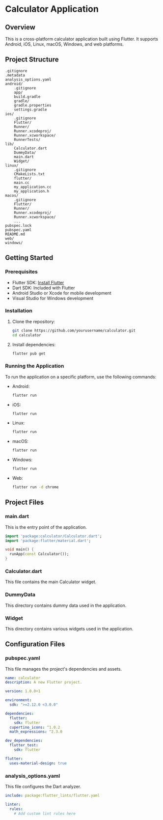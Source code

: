 
# Calculator Application

## Overview
This is a cross-platform calculator application built using Flutter. It supports Android, iOS, Linux, macOS, Windows, and web platforms.

## Project Structure
```
.gitignore
.metadata
analysis_options.yaml
android/
	.gitignore
	app/
	build.gradle
	gradle/
	gradle.properties
	settings.gradle
ios/
	.gitignore
	Flutter/
	Runner/
	Runner.xcodeproj/
	Runner.xcworkspace/
	RunnerTests/
lib/
	Calculator.dart
	DummyData/
	main.dart
	Widget/
linux/
	.gitignore
	CMakeLists.txt
	flutter/
	main.cc
	my_application.cc
	my_application.h
macos/
	.gitignore
	Flutter/
	Runner/
	Runner.xcodeproj/
	Runner.xcworkspace/
	...
pubspec.lock
pubspec.yaml
README.md
web/
windows/
```

## Getting Started

### Prerequisites
- Flutter SDK: [Install Flutter](https://flutter.dev/docs/get-started/install)
- Dart SDK: Included with Flutter
- Android Studio or Xcode for mobile development
- Visual Studio for Windows development

### Installation
1. Clone the repository:
    ```sh
    git clone https://github.com/yourusername/calculator.git
    cd calculator
    ```

2. Install dependencies:
    ```sh
    flutter pub get
    ```

### Running the Application
To run the application on a specific platform, use the following commands:

- Android:
    ```sh
    flutter run
    ```

- iOS:
    ```sh
    flutter run
    ```

- Linux:
    ```sh
    flutter run
    ```

- macOS:
    ```sh
    flutter run
    ```

- Windows:
    ```sh
    flutter run
    ```

- Web:
    ```sh
    flutter run -d chrome
    ```

## Project Files

### main.dart
This is the entry point of the application.
```dart
import 'package:calculator/Calculator.dart';
import 'package:flutter/material.dart';

void main() {
  runApp(const Calculator());
}
```

### Calculator.dart
This file contains the main Calculator widget.

### DummyData
This directory contains dummy data used in the application.

### Widget
This directory contains various widgets used in the application.

## Configuration Files

### pubspec.yaml
This file manages the project's dependencies and assets.
```yaml
name: calculator
description: A new Flutter project.

version: 1.0.0+1

environment:
  sdk: ">=2.12.0 <3.0.0"

dependencies:
  flutter:
    sdk: flutter
  cupertino_icons: ^1.0.2
  math_expressions: ^2.3.0

dev_dependencies:
  flutter_test:
    sdk: flutter

flutter:
  uses-material-design: true
```

### analysis_options.yaml
This file configures the Dart analyzer.
```yaml
include: package:flutter_lints/flutter.yaml

linter:
  rules:
    # Add custom lint rules here
```

